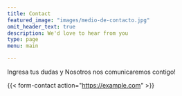 ```yaml
---
title: Contact
featured_image: "images/medio-de-contacto.jpg"
omit_header_text: true
description: We'd love to hear from you
type: page
menu: main

---
```



Ingresa tus dudas y Nosotros nos comunicaremos contigo!

{{< form-contact action="https://example.com"  >}}